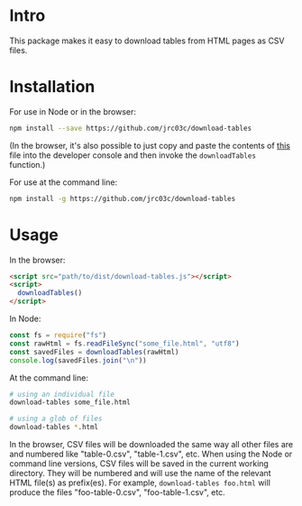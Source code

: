 # Intro

This package makes it easy to download tables from HTML pages as CSV files.

# Installation

For use in Node or in the browser:

```bash
npm install --save https://github.com/jrc03c/download-tables
```

(In the browser, it's also possible to just copy and paste the contents of [this](https://raw.githubusercontent.com/jrc03c/download-tables/master/dist/download-tables.js?token=GHSAT0AAAAAABUCGBMDT7OKMFVIHAG6TPXIYTMC3LA) file into the developer console and then invoke the `downloadTables` function.)

For use at the command line:

```bash
npm install -g https://github.com/jrc03c/download-tables
```

# Usage

In the browser:

```html
<script src="path/to/dist/download-tables.js"></script>
<script>
  downloadTables()
</script>
```

In Node:

```js
const fs = require("fs")
const rawHtml = fs.readFileSync("some_file.html", "utf8")
const savedFiles = downloadTables(rawHtml)
console.log(savedFiles.join("\n"))
```

At the command line:

```bash
# using an individual file
download-tables some_file.html

# using a glob of files
download-tables *.html
```

In the browser, CSV files will be downloaded the same way all other files are and numbered like "table-0.csv", "table-1.csv", etc. When using the Node or command line versions, CSV files will be saved in the current working directory. They will be numbered and will use the name of the relevant HTML file(s) as prefix(es). For example, `download-tables foo.html` will produce the files "foo-table-0.csv", "foo-table-1.csv", etc.
